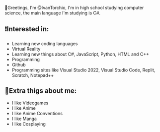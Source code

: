👋Greetings, I'm @IvanTorchio, I'm in high school studying computer science, the main language I'm studying is C#.

## ❗Interested in:

- Learning new coding languages
- Virtual Reality
- Learning new things about C#, JavaScript, Python, HTML and C++
- Programming
- Github
- Programming sites like Visual Studio 2022, Visual Studio Code, Replit, Scratch, Notepad++

## 🗿Extra thigs about me:
- I like Videogames
- I like Anime
- I like Anime Conventions
- I like Manga
- I like Cosplaying
